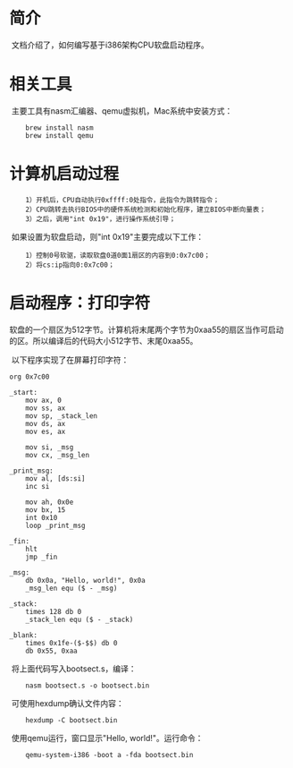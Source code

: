 # 简介

​	文档介绍了，如何编写基于i386架构CPU软盘启动程序。



# 相关工具

​	主要工具有nasm汇编器、qemu虚拟机，Mac系统中安装方式：

```
	brew install nasm
	brew install qemu
```



# 计算机启动过程

```
	1）开机后，CPU自动执行0xffff:0处指令，此指令为跳转指令；
	2）CPU跳转去执行BIOS中的硬件系统检测和初始化程序，建立BIOS中断向量表；
	3）之后，调用"int 0x19"，进行操作系统引导；
```

​	如果设置为软盘启动，则"int 0x19"主要完成以下工作：

```
	1）控制0号软驱，读取软盘0道0面1扇区的内容到0:0x7c00；
	2）将cs:ip指向0:0x7c00；
```



# 启动程序：打印字符

​	软盘的一个扇区为512字节。计算机将末尾两个字节为0xaa55的扇区当作可启动的区。所以编译后的代码大小512字节、末尾0xaa55。

​	以下程序实现了在屏幕打印字符：

```
org 0x7c00

_start:
	mov ax, 0
	mov ss, ax
	mov sp, _stack_len
	mov ds, ax
	mov es, ax

	mov si, _msg
	mov cx, _msg_len

_print_msg:
	mov al, [ds:si]
	inc si

	mov ah, 0x0e
	mov bx, 15
	int 0x10
	loop _print_msg

_fin:
	hlt
	jmp _fin

_msg:
	db 0x0a, "Hello, world!", 0x0a
	_msg_len equ ($ - _msg)

_stack:
	times 128 db 0
	_stack_len equ ($ - _stack)

_blank:
	times 0x1fe-($-$$) db 0
	db 0x55, 0xaa

```

​	将上面代码写入bootsect.s，编译：

```
	nasm bootsect.s -o bootsect.bin
```

​	可使用hexdump确认文件内容：

```
	hexdump -C bootsect.bin
```

​	使用qemu运行，窗口显示"Hello, world!"。运行命令：

```
	qemu-system-i386 -boot a -fda bootsect.bin
```



